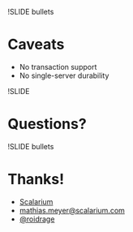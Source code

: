 !SLIDE bullets

# Caveats #

* No transaction support
* No single-server durability

!SLIDE

# Questions? #

!SLIDE bullets

# Thanks! #

* [Scalarium](http://scalarium.com)
* <mathias.meyer@scalarium.com>
* [@roidrage](http://twitter.com/roidrage)
